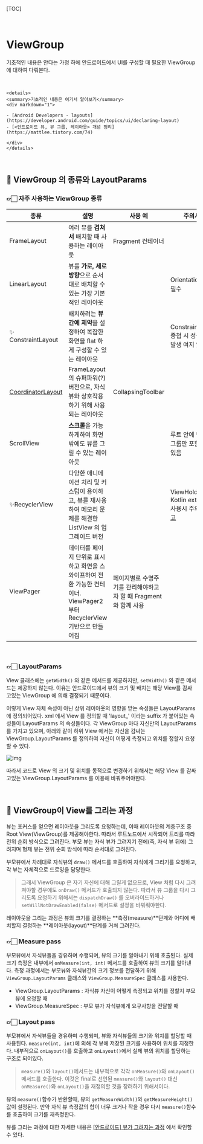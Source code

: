 

[TOC]

<br>

# ViewGroup

기초적인 내용은 안다는 가정 하에 안드로이드에서 UI를 구성할 때 필요한 ViewGroup 에 대하여 다뤄본다.

<br>

```
<details>
<summary>기초적인 내용은 여기서 알아보기</summary>
<div markdown="1">

- [Android Developers - layouts](https://developer.android.com/guide/topics/ui/declaring-layout)
- [<안드로이드 뷰, 뷰 그룹, 레이아웃> 개념 정리](https://mattlee.tistory.com/74)

</div>
</details>
```

<br>

## 📌 ViewGroup 의 종류와 LayoutParams

### 👉🏻  자주 사용하는 ViewGroup 종류

| 종류                                                         | 설명                                                         | 사용 예                                                      | 주의사항                                                     |
| ------------------------------------------------------------ | ------------------------------------------------------------ | ------------------------------------------------------------ | ------------------------------------------------------------ |
| FrameLayout                                                  | 여러 뷰를 **겹쳐서** 배치할 때 사용하는 레이아웃             | Fragment 컨테이너                                            |                                                              |
| LinearLayout                                                 | 뷰를 **가로, 세로방향**으로 순서대로 배치할 수 있는 가장 기본적인 레이아웃 |                                                              | Orientation 설정 필수                                        |
| ✨ ConstraintLayout                                           | 배치하려는 **뷰 간에 제약**을 설정하여 복잡한 화면을 flat 하게 구성할 수 있는 레이아웃 |                                                              | ConstraintLyaout 중첩 시 성능 문제 발생 여지 있음            |
| [CoordinatorLayout](https://developer.android.com/reference/android/support/design/widget/CoordinatorLayout) | FrameLayout 의 슈퍼파워(?)버전으로, 자식뷰와 상호작용하기 위해 사용되는 레이아웃 | CollapsingToolbar                                            |                                                              |
| ScrollView                                                   | **스크롤**을 가능하게하여 화면 밖에도 뷰를 그릴 수 있는 레이아웃 |                                                              | 루트 안에 단일 뷰그룹만 포함할 수 있음                       |
| ✨RecyclerView                                                | 다양한 애니메이션 처리 및 커스텀이 용이하고, 뷰를 재사용하여 메모리 문제를 해결한 ListView 의 업그레이드 버전 |                                                              | ViewHolder 에서 Kotlin extension 사용시 주의사항 [참고](https://www.androidhuman.com/lecture/kotlin/2017/11/26/kotlin_android_extensions_on_viewholder/) |
| ViewPager                                                    | 데이터를 페이지 단위로 표시하고 화면을 스와이프하여 전환 가능한 컨테이너. ViewPager2 부터 RecyclerView 기반으로 만들어짐 | 페이지별로 수명주기를 관리해야하고자 할 때  Fragment 와 함께 사용 |                                                              |

<br>

### 👉🏻 LayoutParams

View 클래스에는 `getWidth()` 와 같은 메서드를 제공하지만, `setWidth()` 와 같은 메서드는 제공하지 않는다. 이유는 안드로이드에서 뷰의 크기 및 배치는 해당 View를 감싸고있는 ViewGroup 에 의해 결정되기 때문이다.

이렇게 View 자체 속성이 아닌 상위 레이아웃의 영향을 받는 속성들은 LayoutParams 에 정의되어있다. xml 에서 View 를 정의할 때 'layout_' 이라는 suffix 가 붙어있는 속성들이 LayoutParams 의 속성들이다. 각 ViewGroup 마다 자신만의 LayoutParams 를 가지고 있으며, 아래와 같이 하위 View 에서는 자신을 감싸는 ViewGroup.LayoutParams 를 정의하여 자신이 어떻게 측정되고 위치를 정할지 요청할 수 있다.

![img](https://developer.android.com/images/layoutparams.png)

따라서 코드로 View 의 크기 및 위치를 동적으로 변경하기 위해서는 해당 View 를 감싸고있는 ViewGroup.LayoutParams 를 이용해 바꿔주어야한다.

<br>

## 📌 ViewGroup이 View를 그리는 과정

뷰는 포커스를 얻으면 레이아웃을 그리도록 요청하는데, 이때 레이아웃의 계층구조 중 Root View(ViewGroup)를 제공해야한다. 따라서 루트노드에서 시작되어 트리를 따라 전위 순회 방식으로 그려진다. 부모 뷰는 자식 뷰가 그려지기 전에(즉, 자식 뷰 뒤에) 그려지며 형제 뷰는 전위 순회 방식에 따라 순서대로 그려진다. 

부모뷰에서 차례대로 자식뷰의 `draw()` 메서드를 호출하여 자식에게 그리기를 요청하고, 각 뷰는 자체적으로 드로잉을 담당한다.

> 그래서 ViewGroup 은 자기 자신에 대해 그릴게 없으므로, View 처럼 다시 그려져야할 경우에도 `onDraw()` 메서드가 호출되지 않는다. 따라서 뷰 그룹을 다시 그리도록 요청하기 위해서는 `dispatchDraw()` 를 오버라이드하거나 `setWillNotDrawEnabled(false)` 메서드로 설정을 바꿔줘야한다.

레이아웃을 그리는 과정은 뷰의 크기를 결정하는 **측정(measure)**단계와 어디에 배치할지 결정하는 **레이아웃(layout)**단계를 거쳐 그려진다. 

### 👉🏻 Measure pass

부모뷰에서 자식뷰들을 경유하며 수행되며, 뷰의 크기를 알아내기 위해 호출된다. 실제 크기 측정은 내부에서 `onMeasure(int, int)` 메서드를 호출하여 뷰의 크기를 알아낸다. 측정 과정에서는 부모뷰와 자식뷰간의 크기 정보를 전달하기 위해 `ViewGroup.LayoutParams` 클래스와 `ViewGroup.MeasureSpec` 클래스를 사용한다.

- ViewGroup.LayoutParams : 자식뷰 자신이 어떻게 측정되고 위치를 정할지 부모뷰에 요청할 때
- ViewGroup.MeasureSpec : 부모 뷰가 자식뷰에게 요구사항을 전달할 때

### 👉🏻 Layout pass

부모뷰에서 자식뷰들을 경유하며 수행되며, 뷰와 자식뷰들의 크기와 위치를 할당할 때 사용된다. `measure(int, int)`에 의해 각 뷰에 저장된 크기를 사용하여 위치를 지정한다. 내부적으로 `onLayout()`를 호출하고 `onLayout()`에서 실제 뷰의 위치를 할당하는 구조로 되어있다.

> `measure()`와 `layout()`메서드는 내부적으로 각각 `onMeasure()`와 `onLayout()` 메서드를 호출한다. 이것은 final로 선언된 `measure()`와 `layout()` 대신 `onMeasure()`와 `onLayout()`을 재정의할 것을 장려하기 위해서이다.

뷰의 `measure()`함수가 반환할때, 뷰의 `getMeasureWidth()`와 `getMeasureHeight()`값이 설정된다. 만약 자식 뷰 측정값의 합이 너무 크거나 작을 경우 다시 `measure()`함수를 호출하여 크기를 재측정한다.

뷰를 그리는 과정에 대한 자세한 내용은 [[안드로이드] 뷰가 그려지는 과정](https://namsieon.com/339) 에서 확인할 수 있다.

<br>